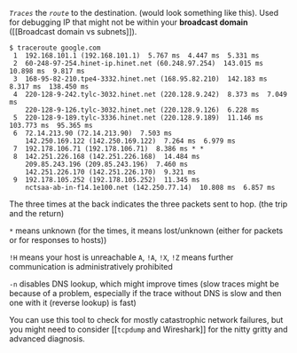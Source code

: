*`Traces`* the *`route`* to the destination. (would look something like this). Used for debugging IP that might not be within your **broadcast domain** ([[Broadcast domain vs subnets]]).

```
$ traceroute google.com
 1  192.168.101.1 (192.168.101.1)  5.767 ms  4.447 ms  5.331 ms
 2  60-248-97-254.hinet-ip.hinet.net (60.248.97.254)  143.015 ms  10.898 ms  9.817 ms
 3  168-95-82-210.tpe4-3332.hinet.net (168.95.82.210)  142.183 ms  8.317 ms  138.450 ms
 4  220-128-9-242.tylc-3032.hinet.net (220.128.9.242)  8.373 ms  7.049 ms
    220-128-9-126.tylc-3032.hinet.net (220.128.9.126)  6.228 ms
 5  220-128-9-189.tylc-3336.hinet.net (220.128.9.189)  11.146 ms  103.773 ms  95.365 ms
 6  72.14.213.90 (72.14.213.90)  7.503 ms
    142.250.169.122 (142.250.169.122)  7.264 ms  6.979 ms
 7  192.178.106.71 (192.178.106.71)  8.386 ms * *
 8  142.251.226.168 (142.251.226.168)  14.484 ms
    209.85.243.196 (209.85.243.196)  7.460 ms
    142.251.226.170 (142.251.226.170)  9.321 ms
 9  192.178.105.252 (192.178.105.252)  11.345 ms
    nctsaa-ab-in-f14.1e100.net (142.250.77.14)  10.808 ms  6.857 ms
```

The three times at the back indicates the three packets sent to hop. (the trip and the return)

`*` means unknown (for the times, it means lost/unknown (either for packets or for responses to hosts))

`!H` means your host is unreachable
`A`, `!A`, `!X`, `!Z` means further communication is administratively prohibited

`-n` disables DNS lookup, which might improve times (slow traces might be because of a problem, especially if the trace without DNS is slow and then one with it (reverse lookup) is fast)

You can use this tool to check for mostly catastrophic network failures, but you might need to consider [[`tcpdump` and Wireshark]] for the nitty gritty and advanced diagnosis.